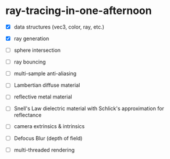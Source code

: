 # ray-tracing-in-one-afternoon

- [x] data structures (vec3, color, ray, etc.)
- [x] ray generation
- [ ] sphere intersection
- [ ] ray bouncing
- [ ] multi-sample anti-aliasing
- [ ] Lambertian diffuse material
- [ ] reflective metal material
- [ ] Snell's Law dielectric material with Schlick's approximation for reflectance
- [ ] camera extrinsics & intrinsics
- [ ] Defocus Blur (depth of field)
- [ ] multi-threaded rendering

